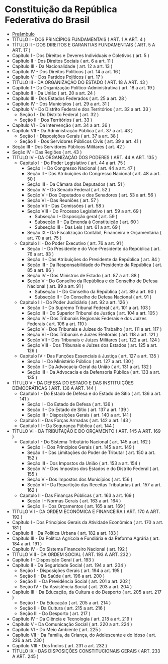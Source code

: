 # Constituição da República Federativa do Brasil

* [Preâmbulo](preambulo)
* TÍTULO I  -  DOS PRINCÍPIOS FUNDAMENTAIS ( ART. 1 A ART. 4 )
* TÍTULO II  -  DOS DIREITOS E GARANTIAS FUNDAMENTAIS ( ART. 5 A ART. 17 )
 * Capítulo I  -  Dos Direitos e Deveres Individuais e Coletivos ( art. 5 )
 * Capítulo II  -  Dos Direitos Sociais ( art. 6 a art. 11 )
 * Capítulo III  -  Da Nacionalidade ( art. 12 a art. 13 )
 * Capítulo IV  -  Dos Direitos Políticos ( art. 14 a art. 16 )
 * Capítulo V  -  Dos Partidos Políticos ( art. 17 )
* TÍTULO III  -  DA ORGANIZAÇÃO DO ESTADO ( ART. 18 A ART. 43 )
 * Capítulo I  -  Da Organização Político-Administrativa ( art. 18 a art. 19 )
 * Capítulo II  -  Da União ( art. 20 a art. 24 )
 * Capítulo III  -  Dos Estados Federados ( art. 25 a art. 28 )
 * Capítulo IV  -  Dos Municípios ( art. 29 a art. 31 )
 * Capítulo V  -  Do Distrito Federal e dos Territórios ( art. 32 a art. 33 )
   * Seção I  -  Do Distrito Federal ( art. 32 )
   * Seção II  -  Dos Territórios ( art. 33 )
 * Capítulo VI  -  Da Intervenção ( art. 34 a art. 36 )
 * Capítulo VII  -  Da Administração Pública ( art. 37 a art. 43 )
   * Seção I  -  Disposições Gerais ( art. 37 a art. 38 )
   * Seção II  -  Dos Servidores Públicos Civis ( art. 39 a art. 41 )
  * Seção III  -  Dos Servidores Públicos Militares ( art. 42 )
  * Seção IV  -  Das Regiões ( art. 43 )
* TÍTULO IV  -  DA ORGANIZAÇÃO DOS PODERES ( ART. 44 A ART. 135 )
  * Capítulo I  -  Do Poder Legislativo ( art. 44 a art. 75 )
    * Seção I  -  Do Congresso Nacional ( art. 44 a art. 47 )
    * Seção II  -  Das Atribuições do Congresso Nacional ( art. 48 a art. 50 )
    * Seção III  -  Da Câmara dos Deputados ( art. 51 )
    * Seção IV  -  Do Senado Federal ( art. 52 )
    * Seção V  -  Dos Deputados e dos Senadores ( art. 53 a art. 56 )
    * Seção VI  -  Das Reuniões ( art. 57 )
    * Seção VII  -  Das Comissões ( art. 58 )
    * Seção VIII  -  Do Processo Legislativo ( art. 59 a art. 69 )
      * Subseção I  -  Disposição geral ( art. 59 )
      * Subseção II  -  Da Emenda à Constituição ( art. 60 )
      * Subseção III  -  Das Leis ( art. 61 a art. 69 )
    * Seção IX  -  Da Fiscalização Contábil, Financeira e Orçamentária ( art. 70 a art. 75 )
  * Capítulo II  -  Do Poder Executivo ( art. 76 a art. 91 )
    * Seção I  -  Do Presidente e do Vice-Presidente da República ( art. 76 a art. 83 )
    * Seção II  -  Das Atribuições do Presidente da República ( art. 84 )
    * Seção III  -  Da Responsabilidade do Presidente da República ( art. 85 a art. 86 )
    * Seção IV  -  Dos Ministros de Estado ( art. 87 a art. 88 )
    * Seção V  -  Do Conselho da República e do Conselho de Defesa Nacional ( art. 89 a art. 91 )
      * Subseção I  -  Do Conselho da República ( art. 89 a art. 90 )
      * Subseção II  -  Do Conselho de Defesa Nacional ( art. 91 )
  * Capítulo III  -  Do Poder Judiciário ( art. 92 a art. 126 )
    * Seção II  -  Do Supremo Tribunal Federal ( art. 101 a art. 103 )
    * Seção III  -  Do Superior Tribunal de Justiça ( art. 104 a art. 105 )
    * Seção IV  -  Dos Tribunais Regionais Federais e dos Juízes Federais ( art. 106 a art. 110 )
    * Seção V  -  Dos Tribunais e Juízes do Trabalho ( art. 111 a art. 117 )
    * Seção VI  -  Dos Tribunais e Juízes Eleitorais ( art. 118 a art. 121 )
    * Seção VII  -  Dos Tribunais e Juízes Militares ( art. 122 a art. 124 )
    * Seção VIII  -  Dos Tribunais e Juízes dos Estados ( art. 125 a art. 126 )
  * Capítulo IV  -  Das Funções Essenciais à Justiça ( art. 127 a art. 135 )
    * Seção I  -  Do Ministério Público ( art. 127 a art. 130 )
    * Seção II  -  Da Advocacia-Geral da União ( art. 131 a art. 132 )
    * Seção III  -  Da Advocacia e da Defensoria Pública ( art. 133 a art. 135 )
* TÍTULO V  -  DA DEFESA DO ESTADO E DAS INSTITUIÇÕES DEMOCRÁTICAS ( ART. 136 A ART. 144 )
  * Capítulo I  -  Do Estado de Defesa e do Estado de Sítio ( art. 136 a art. 141 )
    * Seção I  -  Do Estado de Defesa ( art. 136 )
    * Seção II  -  Do Estado de Sítio ( art. 137 a art. 139 )
    * Seção III  -  Disposições Gerais ( art. 140 a art. 141 )
  * Capítulo II  -  Das Forças Armadas ( art. 142 a art. 143 )
  * Capítulo III  -  Da Segurança Pública ( art. 144 )
* TÍTULO VI  -  DA TRIBUTAÇÃO E DO ORÇAMENTO ( ART. 145 A ART. 169 )
  * Capítulo I  -  Do Sistema Tributário Nacional ( art. 145 a art. 162 )
    * Seção I  -  Dos Princípios Gerais ( art. 145 a art. 149 )
    * Seção II  -  Das Limitações do Poder de Tributar ( art. 150 a art. 152 )
    * Seção III  -  Dos Impostos da União ( art. 153 a art. 154 )
    * Seção IV  -  Dos Impostos dos Estados e do Distrito Federal ( art. 155 )
    * Seção V  -  Dos Impostos dos Municípios ( art. 156 )
    * Seção VI  -  Da Repartição das Receitas Tributárias ( art. 157 a art. 162 )
  * Capítulo II  -  Das Finanças Públicas ( art. 163 a art. 169 )
    * Seção I  -  Normas Gerais ( art. 163 a art. 164 )
    * Seção II  -  Dos Orçamentos ( art. 165 a art. 169 )
* TÍTULO VII  -  DA ORDEM ECONÔMICA E FINANCEIRA ( ART. 170 A ART. 192 )
 * Capítulo I  -  Dos Princípios Gerais da Atividade Econômica ( art. 170 a art. 181 )
 * Capítulo II  -  Da Política Urbana ( art. 182 a art. 183 )
 * Capítulo III  -  Da Política Agrícola e Fundiária e da Reforma Agrária ( art. 184 a art. 191 )
 * Capítulo IV  -  Do Sistema Financeiro Nacional ( art. 192 )
* TÍTULO VIII  -  DA ORDEM SOCIAL ( ART. 193 A ART. 232 )
 * Capítulo I  -  Disposição Geral ( art. 193 )
 * Capítulo II  -  Da Seguridade Social ( art. 194 a art. 204 )
    * Seção I  -  Disposições Gerais ( art. 194 a art. 195 )
    * Seção II  -  Da Saúde ( art. 196 a art. 200 )
    * Seção III  -  Da Previdência Social ( art. 201 a art. 202 )
    * Seção IV  -  Da Assistência Social ( art. 203 a art. 204 )
 * Capítulo III  -  Da Educação, da Cultura e do Desporto ( art. 205 a art. 217 )
    * Seção I  -  Da Educação ( art. 205 a art. 214 )
    * Seção II  -  Da Cultura ( art. 215 a art. 216 )
    * Seção III  -  Do Desporto ( art. 217 )
 * Capítulo IV  -  Da Ciência e Tecnologia ( art. 218 a art. 219 )
 * Capítulo V  -  Da Comunicação Social ( art. 220 a art. 224 )
 * Capítulo VI  -  Do Meio Ambiente ( art. 225 )
 * Capítulo VII  -  Da Família, da Criança, do Adolescente e do Idoso ( art. 226 a art. 230 )
 * Capítulo VIII  -  Dos Índios ( art. 231 a art. 232 )
* TÍTULO IX  -  DAS DISPOSIÇÕES CONSTITUCIONAIS GERAIS ( ART. 233 A ART. 245 )
